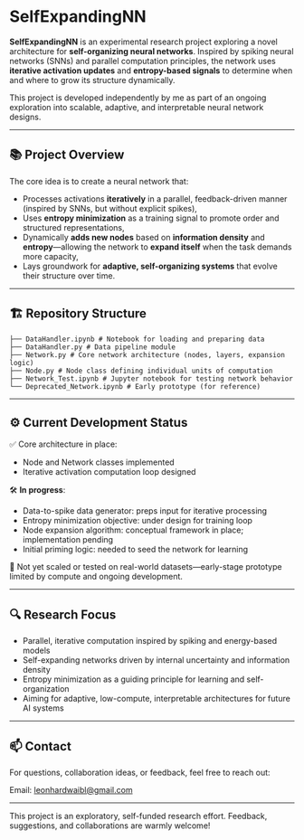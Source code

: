 # SelfExpandingNN

**SelfExpandingNN** is an experimental research project exploring a novel architecture for **self-organizing neural networks**. Inspired by spiking neural networks (SNNs) and parallel computation principles, the network uses **iterative activation updates** and **entropy-based signals** to determine when and where to grow its structure dynamically.

This project is developed independently by me as part of an ongoing exploration into scalable, adaptive, and interpretable neural network designs.

---

## 📚 Project Overview

The core idea is to create a neural network that:
- Processes activations **iteratively** in a parallel, feedback-driven manner (inspired by SNNs, but without explicit spikes),
- Uses **entropy minimization** as a training signal to promote order and structured representations,
- Dynamically **adds new nodes** based on **information density** and **entropy**—allowing the network to **expand itself** when the task demands more capacity,
- Lays groundwork for **adaptive, self-organizing systems** that evolve their structure over time.

---

## 🏗️ Repository Structure
```
├── DataHandler.ipynb # Notebook for loading and preparing data 
├── DataHandler.py # Data pipeline module 
├── Network.py # Core network architecture (nodes, layers, expansion logic) 
├── Node.py # Node class defining individual units of computation 
├── Network_Test.ipynb # Jupyter notebook for testing network behavior 
└── Deprecated_Network.ipynb # Early prototype (for reference) 
```

---

## ⚙️ Current Development Status

✅ Core architecture in place:  
- Node and Network classes implemented  
- Iterative activation computation loop designed

🛠️ **In progress**:
- Data-to-spike data generator: preps input for iterative processing  
- Entropy minimization objective: under design for training loop  
- Node expansion algorithm: conceptual framework in place; implementation pending  
- Initial priming logic: needed to seed the network for learning

🚧 Not yet scaled or tested on real-world datasets—early-stage prototype limited by compute and ongoing development.

---

## 🔍 Research Focus

- Parallel, iterative computation inspired by spiking and energy-based models
- Self-expanding networks driven by internal uncertainty and information density
- Entropy minimization as a guiding principle for learning and self-organization
- Aiming for adaptive, low-compute, interpretable architectures for future AI systems

---

## 📫 Contact

For questions, collaboration ideas, or feedback, feel free to reach out:

Email: [leonhardwaibl@gmail.com](mailto:leonhardwaibl@gmail.com)  

---

This project is an exploratory, self-funded research effort. Feedback, suggestions, and collaborations are warmly welcome!
